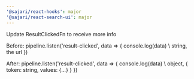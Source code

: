 ```yaml
---
'@sajari/react-hooks': major
'@sajari/react-search-ui': major
---
```


Update ResultClickedFn to receive more info

Before:
pipeline.listen('result-clicked', data => {
console.log(data) \\ string, the url
})

After:
pipeline.listen('result-clicked', data => {
console.log(data) \\ object, { token: string, values: {...} }
})

